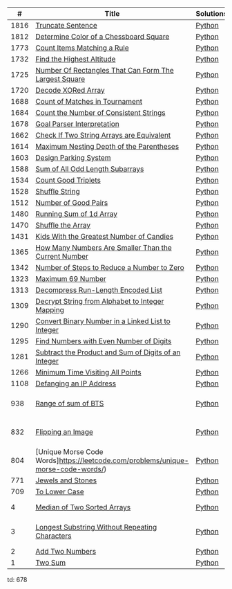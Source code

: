 |  #  |      Title     |   Solutions   | Difficulty  | Tag                   
|-----|----------------|---------------|-------------|-------------
|1816|[Truncate Sentence](https://leetcode.com/problems/truncate-sentence/)|[Python](https://github.com/Xrenya/Algorithms/blob/master/Leetcode/Python/_1816.py)|Easy|String|
|1812|[Determine Color of a Chessboard Square](https://leetcode.com/problems/determine-color-of-a-chessboard-square/)|[Python](https://github.com/Xrenya/Algorithms/blob/master/Leetcode/Python/_1812.py)|Easy|String|
|1773|[Count Items Matching a Rule](https://leetcode.com/problems/count-items-matching-a-rule/)|[Python](https://github.com/Xrenya/Algorithms/blob/master/Leetcode/Python/_1773.py)|Easy|Array, String|
|1732|[Find the Highest Altitude](https://leetcode.com/problems/find-the-highest-altitude/)|[Python](https://github.com/Xrenya/Algorithms/blob/master/Leetcode/Python/_1732.py)|Easy|Array|
|1725|[Number Of Rectangles That Can Form The Largest Square](https://leetcode.com/problems/number-of-rectangles-that-can-form-the-largest-square/)|[Python](https://github.com/Xrenya/Algorithms/blob/master/Leetcode/Python/_1725.py)|Easy|Array|
|1720|[Decode XORed Array](https://leetcode.com/problems/decode-xored-array/)|[Python](https://github.com/Xrenya/Algorithms/blob/master/Leetcode/Python/_1720.py)|Easy|Array, XOR|
|1688|[Count of Matches in Tournament](https://leetcode.com/problems/count-of-matches-in-tournament/)|[Python](https://github.com/Xrenya/Algorithms/blob/master/Leetcode/Python/_1588.py)|Easy|Backtracking|
|1684|[Count the Number of Consistent Strings](https://leetcode.com/problems/count-the-number-of-consistent-strings/)|[Python](https://github.com/Xrenya/Algorithms/blob/master/Leetcode/Python/_1684.py)|Easy|String|
|1678|[Goal Parser Interpretation](https://leetcode.com/problems/goal-parser-interpretation/)|[Python](https://github.com/Xrenya/Algorithms/blob/master/Leetcode/Python/_1678.py)|Easy|String|
|1662|[Check If Two String Arrays are Equivalent](https://leetcode.com/problems/check-if-two-string-arrays-are-equivalent/)|[Python](https://github.com/Xrenya/Algorithms/blob/master/Leetcode/Python/_1662.py)|Easy|String|
|1614|[Maximum Nesting Depth of the Parentheses](https://leetcode.com/problems/maximum-nesting-depth-of-the-parentheses/)|[Python](https://github.com/Xrenya/Algorithms/blob/master/Leetcode/Python/_1614.py)|Easy|Hash map|
|1603|[Design Parking System](https://leetcode.com/problems/design-parking-system/)|[Python](https://github.com/Xrenya/Algorithms/blob/master/Leetcode/Python/_1603.py)|Easy|Hash map|
|1588|[Sum of All Odd Length Subarrays](https://leetcode.com/problems/sum-of-all-odd-length-subarrays/)|[Python](https://github.com/Xrenya/Algorithms/blob/master/Leetcode/Python/_1588.py)|Easy|Array|
|1534|[Count Good Triplets](https://leetcode.com/problems/count-good-triplets/)|[Python](https://github.com/Xrenya/Algorithms/blob/master/Leetcode/Python/_1534.py)|Easy|Array|
|1528|[Shuffle String](https://leetcode.com/problems/shuffle-string/)|[Python](https://github.com/Xrenya/Algorithms/blob/master/Leetcode/Python/_1528.py)|Easy|Sort, String|
|1512|[Number of Good Pairs](https://leetcode.com/problems/number-of-good-pairs/)|[Python](https://github.com/Xrenya/Algorithms/blob/master/Leetcode/Python/_1512.py)|Easy|Array|
|1480|[Running Sum of 1d Array](https://leetcode.com/problems/running-sum-of-1d-array/)|[Python](https://github.com/Xrenya/Algorithms/blob/master/Leetcode/Python/_1480.py)|Easy|Array|
|1470|[Shuffle the Array](https://leetcode.com/problems/shuffle-the-array/)|[Python](https://github.com/Xrenya/Algorithms/blob/master/Leetcode/Python/_1470.py)|Easy|Array|
|1431|[Kids With the Greatest Number of Candies](https://leetcode.com/problems/kids-with-the-greatest-number-of-candies/)|[Python](https://github.com/Xrenya/Algorithms/blob/master/Leetcode/Python/_1431.py)|Easy|Array|
|1365|[How Many Numbers Are Smaller Than the Current Number](https://leetcode.com/problems/how-many-numbers-are-smaller-than-the-current-number/)|[Python](https://github.com/Xrenya/Algorithms/blob/master/Leetcode/Python/_1365.py)|Easy|Array|
|1342|[Number of Steps to Reduce a Number to Zero](https://leetcode.com/problems/number-of-steps-to-reduce-a-number-to-zero/)|[Python](https://github.com/Xrenya/Algorithms/blob/master/Leetcode/Python/_1342.py)|Easy|Array, Binary|
|1323|[Maximum 69 Number](https://leetcode.com/problems/maximum-69-number/)|[Python](https://github.com/Xrenya/Algorithms/blob/master/Leetcode/Python/_1323.py)|Easy|Digit|
|1313|[Decompress Run-Length Encoded List](https://leetcode.com/problems/decompress-run-length-encoded-list/)|[Python](https://github.com/Xrenya/Algorithms/blob/master/Leetcode/Python/_1313.py)|Easy|Array|
|1309|[Decrypt String from Alphabet to Integer Mapping](https://leetcode.com/problems/decrypt-string-from-alphabet-to-integer-mapping/)|[Python](https://github.com/Xrenya/Algorithms/blob/master/Leetcode/Python/_1309.py)|Easy|String|
|1290|[Convert Binary Number in a Linked List to Integer](https://leetcode.com/problems/convert-binary-number-in-a-linked-list-to-integer/)|[Python](https://github.com/Xrenya/Algorithms/blob/master/Leetcode/Python/_1290.py)|Easy|Binary|
|1295|[Find Numbers with Even Number of Digits](https://leetcode.com/problems/find-numbers-with-even-number-of-digits/)|[Python](https://github.com/Xrenya/Algorithms/blob/master/Leetcode/Python/_1295.py)|Easy||
|1281|[Subtract the Product and Sum of Digits of an Integer](https://leetcode.com/problems/subtract-the-product-and-sum-of-digits-of-an-integer/)|[Python](https://github.com/Xrenya/Algorithms/blob/master/Leetcode/Python/_1108.py)|Easy||
|1266|[Minimum Time Visiting All Points](https://leetcode.com/problems/minimum-time-visiting-all-points/)|[Python](https://github.com/Xrenya/Algorithms/blob/master/Leetcode/Python/_1266.py)|Easy|Array|
|1108|[Defanging an IP Address](https://leetcode.com/problems/defanging-an-ip-address/)|[Python](https://github.com/Xrenya/Algorithms/blob/master/Leetcode/Python/_1108.py)|Easy|String|
|938|[Range of sum of BTS](https://leetcode.com/problems/range-sum-of-bst/)|[Python](https://github.com/Xrenya/Algorithms/blob/master/Leetcode/Python/_938.py)|Easy|BST, recursion, DFS|
|832|[Flipping an Image](https://leetcode.com/problems/flipping-an-image/)|[Python](https://github.com/Xrenya/Algorithms/blob/master/Leetcode/Python/_832.py)|Easy|matrice, Bitwise, HashMap|
|804|[Unique Morse Code Words]https://leetcode.com/problems/unique-morse-code-words/)|[Python](https://github.com/Xrenya/Algorithms/blob/master/Leetcode/Python/_804.py)|Easy|string|
|771|[Jewels and Stones](https://leetcode.com/problems/jewels-and-stones/)|[Python](https://github.com/Xrenya/Algorithms/blob/master/Leetcode/Python/_771.py)|Easy|String|
|709|[To Lower Case](https://leetcode.com/problems/to-lower-case/)|[Python](https://github.com/Xrenya/Algorithms/blob/master/Leetcode/Python/_709.py)|Easy|String|
|4|[Median of Two Sorted Arrays](https://leetcode.com/problems/median-of-two-sorted-arrays/)|[Python](https://github.com/Xrenya/Algorithms/blob/master/Leetcode/Python/_4.py)|Hard|Divide and Conquer|
|3|[Longest Substring Without Repeating Characters](https://leetcode.com/problems/longest-substring-without-repeating-characters/)|[Python](https://github.com/Xrenya/Algorithms/blob/master/Leetcode/Python/_3.py)|Medium|HashMap, Sliding Window|
|2|[Add Two Numbers](https://leetcode.com/problems/add-two-numbers/)|[Python](https://github.com/Xrenya/Algorithms/blob/master/Leetcode/Python/_2.py)|Medium|LinkedList|
|1|[Two Sum](https://leetcode.com/problems/two-sum/)|[Python](https://github.com/Xrenya/Algorithms/blob/master/Leetcode/Python/_1.py)|Easy|HashMap|


td:
678

